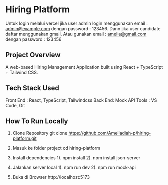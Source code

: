 # Hiring Platform
Untuk login melalui vercel jika user admin login menggunakan 
email : admin@example.com dengan 
password : 123456. Dann jika user candidate daftar menggunakan gmail. Atau gunakan 
email : amelia@gmail.com dengan 
password : 123456

## Project Overview
A web-based Hiring Management Application built using React + TypeScript + Tailwind CSS.

## Tech Stack Used
Front End : React, TypeScript, Tailwindcss
Back End: Mock API 
Tools : VS Code, Git

## How To Run Locally
1. Clone Repository
   git clone https://github.com/Ameliadiah-p/hiring-platform.git
   
2. Masuk ke folder project
   cd hiring-platform
   
3. Install dependencies
   1). npm install
   2). npm install json-server
   
4. Jalankan server local
   1). npm run dev
   2). npm run mock-api
   
5. Buka di Browser
   http://localhost:5173
